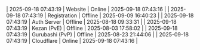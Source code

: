 | 2025-09-18 07:43:19 | Website | Online | 2025-09-18 07:43:16 |
| 2025-09-18 07:43:19 | Registration | Offline | 2025-09-09 16:40:23 |
| 2025-09-18 07:43:19 | Auth Server | Offline | 2025-08-18 09:33:31 |
| 2025-09-18 07:43:19 | Kezan (PvE) | Offline | 2025-08-03 17:58:02 |
| 2025-09-18 07:43:19 | Gurubashi (PvP) | Offline | 2025-08-23 21:44:06 |
| 2025-09-18 07:43:19 | Cloudflare | Online | 2025-09-18 07:43:16 |
